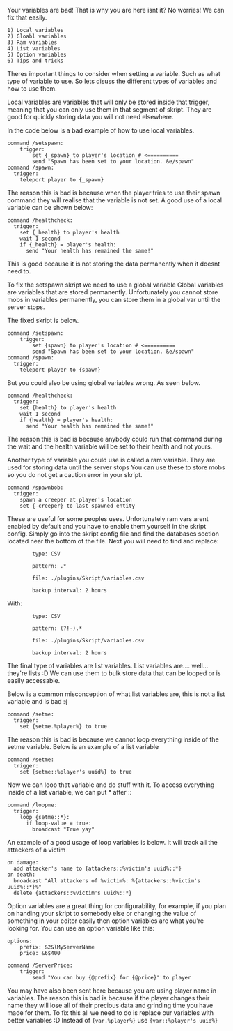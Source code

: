 Your variables are bad! That is why you are here isnt it?
No worries! We can fix that easily.
```
1) Local variables
2) Gloabl variables
3) Ram variables
4) List variables
5) Option variables
6) Tips and tricks
```
Theres important things to consider when setting a variable.
Such as what type of variable to use. So lets disuss the different types of variables and how to use them.

Local variables are variables that will only be stored inside that trigger, meaning that you can only use them in that segment of skript.
They are good for quickly storing data you will not need elsewhere.

In the code below is a bad example of how to use local variables.
```
command /setspawn:
	trigger:
		set {_spawn} to player's location # <==========
		send "Spawn has been set to your location. &e/spawn"
command /spawn:
  trigger:
    teleport player to {_spawn}
```

The reason this is bad is because when the player tries to use their spawn command they will realise that the variable is not set.
A good use of a local variable can be shown below:
```
command /healthcheck:
  trigger:
    set {_health} to player's health
    wait 1 second
    if {_health} = player's health:
      send "Your health has remained the same!"
```
This is good because it is not storing the data permanently when it doesnt need to.

To fix the setspawn skript we need to use a global variable
Global variables are variables that are stored permanently.
Unfortunately you cannot store mobs in variables permanently, you can store them in a global var until the server stops.

The fixed skript is below.
```
command /setspawn:
	trigger:
		set {spawn} to player's location # <==========
		send "Spawn has been set to your location. &e/spawn"
command /spawn:
  trigger:
    teleport player to {spawn}
```

But you could also be using global variables wrong.
As seen below.
```
command /healthcheck:
  trigger:
    set {health} to player's health
    wait 1 second
    if {health} = player's health:
      send "Your health has remained the same!"
```
The reason this is bad is because anybody could run that command during the wait and the health variable will be set to their health and not yours.

Another type of variable you could use is called a ram variable.
They are used for storing data until the server stops
You can use these to store mobs so you do not get a caution error in your skript.

``` 
command /spawnbob:
  trigger:
    spawn a creeper at player's location
    set {-creeper} to last spawned entity
```
These are useful for some peoples uses.
Unfortunately ram vars arent enabled by default and you have to enable them yourself in the skript config.
Simply go into the skript config file and find the databases section located near the bottom of the file.
Next you will need to find and replace:
```
		type: CSV
		
		pattern: .*
		
		file: ./plugins/Skript/variables.csv
		
		backup interval: 2 hours
```
With:
```
		type: CSV
		
		pattern: (?!-).*
		
		file: ./plugins/Skript/variables.csv
		
		backup interval: 2 hours
```

The final type of variables are list variables.
List variables are.... well... they're lists :D
We can use them to bulk store data that can be looped or is easily accessable.

Below is a common misconception of what list variables are, this is not a list variable and is bad :{
```
command /setme:
  trigger:
    set {setme.%player%} to true
```
The reason this is bad is because we cannot loop everything inside of the setme variable.
Below is an example of a list variable
```
command /setme:
  trigger:
    set {setme::%player's uuid%} to true
```
Now we can loop that variable and do stuff with it.
To access everything inside of a list variable, we can put * after ::
```
command /loopme:
  trigger:
    loop {setme::*}:
      if loop-value = true:
        broadcast "True yay"
```
An example of a good usage of loop variables is below.
It will track all the attackers of a victim
```
on damage:
  add attacker's name to {attackers::%victim's uuid%::*} 
on death:
  broadcast "All attackers of %victim%: %{attackers::%victim's uuid%::*}%"
  delete {attackers::%victim's uuid%::*}
```
Option variables are a great thing for configurability, for example, if you plan on handing your skript to somebody else or changing the value of something in your editor easily then option variables are what you're looking for.
You can use an option variable like this:
```
options:
	prefix: &2&lMyServerName
	price: &6$400

command /ServerPrice:
	trigger:
		send "You can buy {@prefix} for {@price}" to player
```

You may have also been sent here because you are using player name in variables.
The reason this is bad is because if the player changes their name they will lose all of their precious data and grinding time you have made for them.
To fix this all we need to do is replace our variables with better variables :D
Instead of `{var.%player%}` use `{var::%player's uuid%}`
